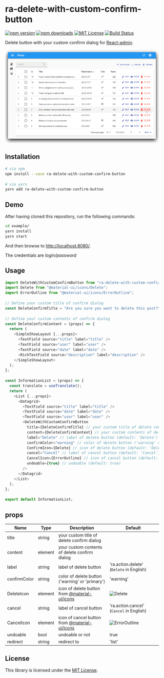 # ra-delete-with-custom-confirm-button

[![npm version](https://img.shields.io/npm/v/ra-delete-with-custom-confirm-button.svg)](https://www.npmjs.com/package/ra-delete-with-custom-confirm-button)
[![npm downloads](https://img.shields.io/npm/dt/ra-delete-with-custom-confirm-button)](https://www.npmjs.com/package/ra-delete-with-custom-confirm-button)
[![MIT License](http://img.shields.io/badge/license-MIT-blue.svg?style=flat)](./LICENSE)
[![Build Status](https://travis-ci.com/itTkm/ra-delete-with-custom-confirm-button.svg?branch=master)](https://travis-ci.com/itTkm/ra-delete-with-custom-confirm-button)

Delete button with your custom confirm dialog for [React-admin](https://marmelab.com/react-admin/).

![Demo](img/ra-delete-with-custom-confirm-button.gif?raw=true "Demo")

## Installation

```bash
# via npm
npm install --save ra-delete-with-custom-confirm-button

# via yarn
yarn add ra-delete-with-custom-confirm-button
```

## Demo

After having cloned this repository, run the following commands:

```bash
cd example/
yarn install
yarn start
```

And then browse to [http://localhost:8080/](http://localhost:8080/).

The credentials are _login/password_

## Usage

```js
import DeleteWithCustomConfirmButton from "ra-delete-with-custom-confirm-button";
import Delete from "@material-ui/icons/Delete";
import ErrorOutline from "@material-ui/icons/ErrorOutline";

// Define your custom title of confirm dialog
const DeleteConfirmTitle = "Are you sure you want to delete this post?";

// Define your custom contents of confirm dialog
const DeleteConfirmContent = (props) => {
  return (
    <SimpleShowLayout {...props}>
      <TextField source="title" label="title" />
      <TextField source="user" label="user" />
      <TextField source="date" label="date" />
      <RichTextField source="description" label="description" />
    </SimpleShowLayout>
  );
};

const InformationList = (props) => {
  const translate = useTranslate();
  return (
    <List {...props}>
      <Datagrid>
        <TextField source="title" label="title" />
        <TextField source="date" label="date" />
        <TextField source="user" label="user" />
        <DeleteWithCustomConfirmButton
          title={DeleteConfirmTitle} // your custom title of delete confirm dialog
          content={DeleteConfirmContent} // your custom contents of delete confirm dialog
          label="Delete" // label of delete button (default: 'Delete')
          confirmColor="warning" // color of delete button ('warning' or 'primary', default: 'warning')
          ConfirmIcon={Delete} // icon of delete button (default: 'Delete')
          cancel="Cancel" // label of cancel button (default: 'Cancel')
          CancelIcon={ErrorOutline} // icon of cancel button (default: 'ErrorOutline')
          undoable={true} // undoable (default: true)
        />
      </Datagrid>
    </List>
  );
};

export default InformationList;
```

## props

| Name         | Type    | Description                                                                                       | Default                                                                                                                                                                                                 |
| ------------ | ------- | ------------------------------------------------------------------------------------------------- | ------------------------------------------------------------------------------------------------------------------------------------------------------------------------------------------------------- |
| title        | string  | your custom title of delete confirm dialog                                                        |
| content      | element | your custom contents of delete confirm dialog                                                     |
| label        | string  | label of delete button                                                                            | 'ra.action.delete' (`Delete` in English)                                                                                                                                                                |
| confirmColor | string  | color of delete button ('warning' or 'primary')                                                   | 'warning'                                                                                                                                                                                               |
| DeleteIcon   | element | icon of delete button from [@material-ui/icons](https://www.npmjs.com/package/@material-ui/icons) | ![Delete](https://github.com/google/material-design-icons/blob/master/action/drawable-hdpi/ic_delete_black_18dp.png?raw=true "import Delete from '@material-ui/icons/Delete';")                         |
| cancel       | string  | label of cancel button                                                                            | 'ra.action.cancel' (`Cancel` in English)                                                                                                                                                                |
| CancelIcon   | element | icon of cancel button from [@material-ui/icons](https://www.npmjs.com/package/@material-ui/icons) | ![ErrorOutline](https://github.com/google/material-design-icons/blob/master/alert/drawable-hdpi/ic_error_outline_black_18dp.png?raw=true "import ErrorOutline from '@material-ui/icons/ErrorOutline';") |
| undoable     | bool    | undoable or not                                                                                   | true                                                                                                                                                                                                    |
| redirect     | string  | redirect to                                                                                       | 'list'                                                                                                                                                                                                  |

## License

This library is licensed under the [MIT License](./LICENSE).
